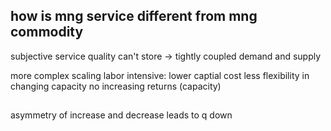## how is mng service different from mng commodity
subjective service quality
can't store -> tightly coupled demand and supply

more complex scaling
labor intensive: lower captial cost
less flexibility in changing capacity
no increasing returns (capacity)


## 

asymmetry of increase and decrease leads to q down